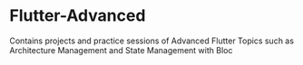 # Flutter-Advanced
 Contains projects and practice sessions of Advanced Flutter Topics such as Architecture Management and State Management with Bloc

